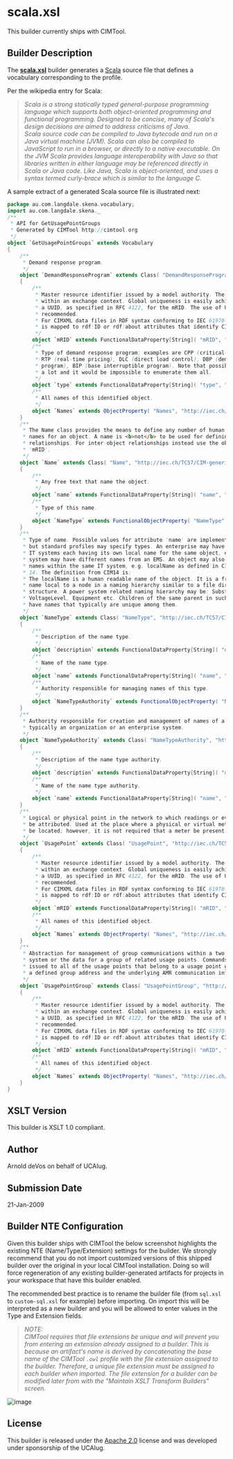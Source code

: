 # scala.xsl

This builder currently ships with CIMTool.

## Builder Description

The **[scala.xsl](scala.xsl)** builder generates a [Scala](https://en.wikipedia.org/wiki/Scala_(programming_language)) source file that defines a vocabulary corresponding to the profile.

Per the wikipedia entry for Scala:

>*Scala is a strong statically typed general-purpose programming language which supports both object-oriented programming and functional programming. Designed to be concise, many of Scala's design decisions are aimed to address criticisms of Java.</br>Scala source code can be compiled to Java bytecode and run on a Java virtual machine (JVM). Scala can also be compiled to JavaScript to run in a browser, or directly to a native executable. On the JVM Scala provides language interoperability with Java so that libraries written in either language may be referenced directly in Scala or Java code. Like Java, Scala is object-oriented, and uses a syntax termed curly-brace which is similar to the language C.*

A sample extract of a generated Scala source file is illustrated next:

``` Scala
package au.com.langdale.skena.vocabulary;
import au.com.langdale.skena._
/**
 * API for GetUsagePointGroups
 * Generated by CIMTool http://cimtool.org
 */
object `GetUsagePointGroups` extends Vocabulary
{
    /**
     * Demand response program.
     */
    object `DemandResponseProgram` extends Class( "DemandResponseProgram", "http://iec.ch/TC57/CIM-generic#DemandResponseProgram" )
    {
        /**
         * Master resource identifier issued by a model authority. The mRID is unique
         * within an exchange context. Global uniqueness is easily achieved by using
         * a UUID, as specified in RFC 4122, for the mRID. The use of UUID is strongly
         * recommended.
         * For CIMXML data files in RDF syntax conforming to IEC 61970-552, the mRID
         * is mapped to rdf:ID or rdf:about attributes that identify CIM object elements.
         */
        object `mRID` extends FunctionalDataProperty[String]( "mRID", "http://iec.ch/TC57/CIM-generic#IdentifiedObject.mRID", "string" )
        /**
         * Type of demand response program; examples are CPP (critical-peak pricing),
         * RTP (real-time pricing), DLC (direct load control), DBP (demand bidding
         * program), BIP (base interruptible program). Note that possible types change
         * a lot and it would be impossible to enumerate them all.
         */
        object `type` extends FunctionalDataProperty[String]( "type", "http://iec.ch/TC57/CIM-generic#DemandResponseProgram.type", "string" )
        /**
         * All names of this identified object.
         */
        object `Names` extends ObjectProperty( "Names", "http://iec.ch/TC57/CIM-generic#IdentifiedObject.Names" )
    }
    /**
     * The Name class provides the means to define any number of human readable
     * names for an object. A name is <b>not</b> to be used for defining inter-object
     * relationships. For inter-object relationships instead use the object identification
     * 'mRID'.
     */
    object `Name` extends Class( "Name", "http://iec.ch/TC57/CIM-generic#Name" )
    {
        /**
         * Any free text that name the object.
         */
        object `name` extends FunctionalDataProperty[String]( "name", "http://iec.ch/TC57/CIM-generic#Name.name", "string" )
        /**
         * Type of this name.
         */
        object `NameType` extends FunctionalObjectProperty( "NameType", "http://iec.ch/TC57/CIM-generic#Name.NameType" )
    }
    /**
     * Type of name. Possible values for attribute 'name' are implementation dependent
     * but standard profiles may specify types. An enterprise may have multiple
     * IT systems each having its own local name for the same object, e.g. a planning
     * system may have different names from an EMS. An object may also have different
     * names within the same IT system, e.g. localName as defined in CIM version
     * 14. The definition from CIM14 is:
     * The localName is a human readable name of the object. It is a free text
     * name local to a node in a naming hierarchy similar to a file directory
     * structure. A power system related naming hierarchy may be: Substation,
     * VoltageLevel, Equipment etc. Children of the same parent in such a hierarchy
     * have names that typically are unique among them.
     */
    object `NameType` extends Class( "NameType", "http://iec.ch/TC57/CIM-generic#NameType" )
    {
        /**
         * Description of the name type.
         */
        object `description` extends FunctionalDataProperty[String]( "description", "http://iec.ch/TC57/CIM-generic#NameType.description", "string" )
        /**
         * Name of the name type.
         */
        object `name` extends FunctionalDataProperty[String]( "name", "http://iec.ch/TC57/CIM-generic#NameType.name", "string" )
        /**
         * Authority responsible for managing names of this type.
         */
        object `NameTypeAuthority` extends FunctionalObjectProperty( "NameTypeAuthority", "http://iec.ch/TC57/CIM-generic#NameType.NameTypeAuthority" )
    }
    /**
     * Authority responsible for creation and management of names of a given type;
     * typically an organization or an enterprise system.
     */
    object `NameTypeAuthority` extends Class( "NameTypeAuthority", "http://iec.ch/TC57/CIM-generic#NameTypeAuthority" )
    {
        /**
         * Description of the name type authority.
         */
        object `description` extends FunctionalDataProperty[String]( "description", "http://iec.ch/TC57/CIM-generic#NameTypeAuthority.description", "string" )
        /**
         * Name of the name type authority.
         */
        object `name` extends FunctionalDataProperty[String]( "name", "http://iec.ch/TC57/CIM-generic#NameTypeAuthority.name", "string" )
    }
    /**
     * Logical or physical point in the network to which readings or events may
     * be attributed. Used at the place where a physical or virtual meter may
     * be located; however, it is not required that a meter be present.
     */
    object `UsagePoint` extends Class( "UsagePoint", "http://iec.ch/TC57/CIM-generic#UsagePoint" )
    {
        /**
         * Master resource identifier issued by a model authority. The mRID is unique
         * within an exchange context. Global uniqueness is easily achieved by using
         * a UUID, as specified in RFC 4122, for the mRID. The use of UUID is strongly
         * recommended.
         * For CIMXML data files in RDF syntax conforming to IEC 61970-552, the mRID
         * is mapped to rdf:ID or rdf:about attributes that identify CIM object elements.
         */
        object `mRID` extends FunctionalDataProperty[String]( "mRID", "http://iec.ch/TC57/CIM-generic#IdentifiedObject.mRID", "string" )
        /**
         * All names of this identified object.
         */
        object `Names` extends ObjectProperty( "Names", "http://iec.ch/TC57/CIM-generic#IdentifiedObject.Names" )
    }
    /**
     * Abstraction for management of group communications within a two-way AMR
     * system or the data for a group of related usage points. Commands can be
     * issued to all of the usage points that belong to a usage point group using
     * a defined group address and the underlying AMR communication infrastructure.
     */
    object `UsagePointGroup` extends Class( "UsagePointGroup", "http://iec.ch/TC57/CIM-generic#UsagePointGroup" )
    {
        /**
         * Master resource identifier issued by a model authority. The mRID is unique
         * within an exchange context. Global uniqueness is easily achieved by using
         * a UUID, as specified in RFC 4122, for the mRID. The use of UUID is strongly
         * recommended.
         * For CIMXML data files in RDF syntax conforming to IEC 61970-552, the mRID
         * is mapped to rdf:ID or rdf:about attributes that identify CIM object elements.
         */
        object `mRID` extends FunctionalDataProperty[String]( "mRID", "http://iec.ch/TC57/CIM-generic#IdentifiedObject.mRID", "string" )
        /**
         * All names of this identified object.
         */
        object `Names` extends ObjectProperty( "Names", "http://iec.ch/TC57/CIM-generic#IdentifiedObject.Names" )
    }
}

```

## XSLT Version

This builder is XSLT 1.0 compliant.

## Author

Arnold deVos on behalf of UCAIug.

## Submission Date

21-Jan-2009

## Builder NTE Configuration

Given this builder ships with CIMTool the below screenshot highlights the existing NTE (Name/Type/Extension) settings for the builder.  We strongly recommend that you do not import customized versions of this shipped builder over the original in your local CIMTool installation. Doing so will force regeneration of any existing builder-generated artifacts for projects in your workspace that have this builder enabled.

The recommended best practice is to rename the builder file  (from ```sql.xsl``` to ```custom-sql.xsl``` for example) before importing. On import this will be interpreted as a new builder and you will be allowed to enter values in the Type and Extension fields.

>*NOTE: </br>CIMTool requires that file extensions be unique and will prevent you from entering an extension already assigned to a builder. This is because an artifact's name is derived by concatenating the base name of the CIMTool ```.owl``` profile with the file extension assigned to the builder. Therefore, a unique file extension must be assigned to each builder when imported. The file extension for a builder can be modified later from with the "Maintain XSLT Transform Builders" screen.*

![image](import-builder.png)

## License

This builder is released under the [Apache 2.0](../../LICENSE) license and was developed under sponsorship of the UCAIug.
